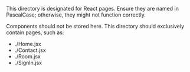This directory is designated for React pages. Ensure they are named in PascalCase; otherwise, they might not function correctly.

Components should not be stored here. This directory should exclusively contain pages, such as:

- ./Home.jsx
- ./Contact.jsx
- ./Room.jsx
- ./SignIn.jsx